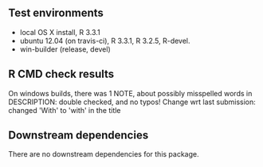 ## Test environments

* local OS X install, R 3.3.1
* ubuntu 12.04 (on travis-ci), R 3.3.1, R 3.2.5, R-devel.
* win-builder (release, devel)

## R CMD check results

On windows builds, there was 1 NOTE, about possibly misspelled words in DESCRIPTION: double checked, and no typos!
Change wrt last submission: changed 'With' to 'with' in the title

## Downstream dependencies

There are no downstream dependencies for this package.